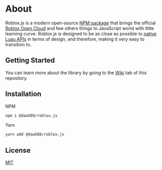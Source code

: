 # About

Roblox.js is a modern open-source [NPM package](https://www.npmjs.com/package/@daw588/roblox.js) that brings the official [Roblox Open Cloud](https://developer.roblox.com/en-us/articles/open-cloud) and few others things to JavaScript world with little learning curve. Roblox.js is designed to be as close as possible to [native Luau APIs](https://developer.roblox.com/en-us/api-reference) in terms of design, and therefore, making it very easy to transition to.

## Getting Started

You can learn more about the library by going to the [Wiki](https://github.com/Daw588/roblox.js/wiki) tab of this repository.

## Installation

NPM

```bash
npm i @daw588/roblox.js
```

Yarn

```bash
yarn add @daw588/roblox.js
```

## License

[MIT](LICENSE)
